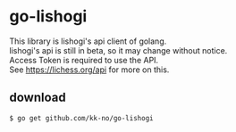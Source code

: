 # go-lishogi

This library is lishogi's api client of golang.  
lishogi's api is still in beta, so it may change without notice.  
Access Token is required to use the API.  
See https://lichess.org/api for more on this.

## download

```shell
$ go get github.com/kk-no/go-lishogi
```